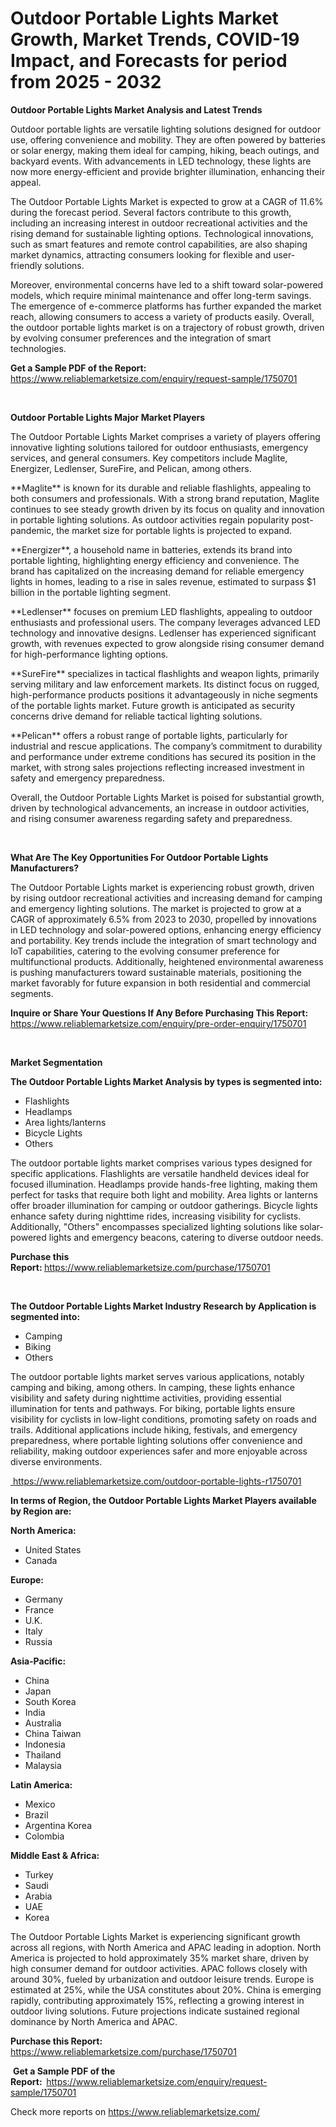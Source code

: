 <p><h1>Outdoor Portable Lights Market Growth, Market Trends, COVID-19 Impact, and Forecasts for period from 2025 - 2032</h1></p><p><strong>Outdoor Portable Lights Market Analysis and Latest Trends</strong></p>
<p><p>Outdoor portable lights are versatile lighting solutions designed for outdoor use, offering convenience and mobility. They are often powered by batteries or solar energy, making them ideal for camping, hiking, beach outings, and backyard events. With advancements in LED technology, these lights are now more energy-efficient and provide brighter illumination, enhancing their appeal.</p><p>The Outdoor Portable Lights Market is expected to grow at a CAGR of 11.6% during the forecast period. Several factors contribute to this growth, including an increasing interest in outdoor recreational activities and the rising demand for sustainable lighting options. Technological innovations, such as smart features and remote control capabilities, are also shaping market dynamics, attracting consumers looking for flexible and user-friendly solutions.</p><p>Moreover, environmental concerns have led to a shift toward solar-powered models, which require minimal maintenance and offer long-term savings. The emergence of e-commerce platforms has further expanded the market reach, allowing consumers to access a variety of products easily. Overall, the outdoor portable lights market is on a trajectory of robust growth, driven by evolving consumer preferences and the integration of smart technologies.</p></p>
<p><strong>Get a Sample PDF of the Report:&nbsp;</strong> <a href="https://www.reliablemarketsize.com/enquiry/request-sample/1750701?utm_campaign=2015&utm_medium=2&utm_source=Github&utm_content=ia&utm_term=07022025&utm_id=outdoor-portable-lights">https://www.reliablemarketsize.com/enquiry/request-sample/1750701</a></p>
<p>&nbsp;</p>
<p><strong>Outdoor Portable Lights Major Market Players</strong></p>
<p><p>The Outdoor Portable Lights Market comprises a variety of players offering innovative lighting solutions tailored for outdoor enthusiasts, emergency services, and general consumers. Key competitors include Maglite, Energizer, Ledlenser, SureFire, and Pelican, among others. </p><p>**Maglite** is known for its durable and reliable flashlights, appealing to both consumers and professionals. With a strong brand reputation, Maglite continues to see steady growth driven by its focus on quality and innovation in portable lighting solutions. As outdoor activities regain popularity post-pandemic, the market size for portable lights is projected to expand.</p><p>**Energizer**, a household name in batteries, extends its brand into portable lighting, highlighting energy efficiency and convenience. The brand has capitalized on the increasing demand for reliable emergency lights in homes, leading to a rise in sales revenue, estimated to surpass $1 billion in the portable lighting segment.</p><p>**Ledlenser** focuses on premium LED flashlights, appealing to outdoor enthusiasts and professional users. The company leverages advanced LED technology and innovative designs. Ledlenser has experienced significant growth, with revenues expected to grow alongside rising consumer demand for high-performance lighting options.</p><p>**SureFire** specializes in tactical flashlights and weapon lights, primarily serving military and law enforcement markets. Its distinct focus on rugged, high-performance products positions it advantageously in niche segments of the portable lights market. Future growth is anticipated as security concerns drive demand for reliable tactical lighting solutions.</p><p>**Pelican** offers a robust range of portable lights, particularly for industrial and rescue applications. The company’s commitment to durability and performance under extreme conditions has secured its position in the market, with strong sales projections reflecting increased investment in safety and emergency preparedness.</p><p>Overall, the Outdoor Portable Lights Market is poised for substantial growth, driven by technological advancements, an increase in outdoor activities, and rising consumer awareness regarding safety and preparedness.</p></p>
<p>&nbsp;</p>
<p><strong>What Are The Key Opportunities For Outdoor Portable Lights Manufacturers?</strong></p>
<p><p>The Outdoor Portable Lights market is experiencing robust growth, driven by rising outdoor recreational activities and increasing demand for camping and emergency lighting solutions. The market is projected to grow at a CAGR of approximately 6.5% from 2023 to 2030, propelled by innovations in LED technology and solar-powered options, enhancing energy efficiency and portability. Key trends include the integration of smart technology and IoT capabilities, catering to the evolving consumer preference for multifunctional products. Additionally, heightened environmental awareness is pushing manufacturers toward sustainable materials, positioning the market favorably for future expansion in both residential and commercial segments.</p></p>
<p><strong>Inquire or Share Your Questions If Any Before Purchasing This Report:</strong> <a href="https://www.reliablemarketsize.com/enquiry/pre-order-enquiry/1750701?utm_campaign=2015&utm_medium=2&utm_source=Github&utm_content=ia&utm_term=07022025&utm_id=outdoor-portable-lights">https://www.reliablemarketsize.com/enquiry/pre-order-enquiry/1750701</a></p>
<p>&nbsp;</p>
<p><strong>Market Segmentation</strong></p>
<p><strong>The Outdoor Portable Lights Market Analysis by types is segmented into:</strong></p>
<p><ul><li>Flashlights</li><li>Headlamps</li><li>Area lights/lanterns</li><li>Bicycle Lights</li><li>Others</li></ul></p>
<p><p>The outdoor portable lights market comprises various types designed for specific applications. Flashlights are versatile handheld devices ideal for focused illumination. Headlamps provide hands-free lighting, making them perfect for tasks that require both light and mobility. Area lights or lanterns offer broader illumination for camping or outdoor gatherings. Bicycle lights enhance safety during nighttime rides, increasing visibility for cyclists. Additionally, "Others" encompasses specialized lighting solutions like solar-powered lights and emergency beacons, catering to diverse outdoor needs.</p></p>
<p><strong>Purchase this Report:&nbsp;</strong><a href="https://www.reliablemarketsize.com/purchase/1750701?utm_campaign=2015&utm_medium=2&utm_source=Github&utm_content=ia&utm_term=07022025&utm_id=outdoor-portable-lights">https://www.reliablemarketsize.com/purchase/1750701</a></p>
<p>&nbsp;</p>
<p><strong>The Outdoor Portable Lights Market Industry Research by Application is segmented into:</strong></p>
<p><ul><li>Camping</li><li>Biking</li><li>Others</li></ul></p>
<p><p>The outdoor portable lights market serves various applications, notably camping and biking, among others. In camping, these lights enhance visibility and safety during nighttime activities, providing essential illumination for tents and pathways. For biking, portable lights ensure visibility for cyclists in low-light conditions, promoting safety on roads and trails. Additional applications include hiking, festivals, and emergency preparedness, where portable lighting solutions offer convenience and reliability, making outdoor experiences safer and more enjoyable across diverse environments.</p></p>
<p><a href="https://www.reliablemarketsize.com/outdoor-portable-lights-r1750701?utm_campaign=2015&utm_medium=2&utm_source=Github&utm_content=ia&utm_term=07022025&utm_id=outdoor-portable-lights">&nbsp;https://www.reliablemarketsize.com/outdoor-portable-lights-r1750701</a></p>
<p><strong>In terms of Region, the Outdoor Portable Lights Market Players available by Region are:</strong></p>
<p>
    <p> <strong> North America: </strong>
        <ul>
            <li>United States</li>
            <li>Canada</li>
        </ul>
        </p> 
    <p> <strong> Europe: </strong>
        <ul>
            <li>Germany</li>
            <li>France</li>
            <li>U.K.</li>
            <li>Italy</li>
            <li>Russia</li>
        </ul>
        </p> 
    <p> <strong> Asia-Pacific: </strong>
        <ul>
            <li>China</li>
            <li>Japan</li>
            <li>South Korea</li>
            <li>India</li>
            <li>Australia</li>
            <li>China Taiwan</li>
            <li>Indonesia</li>
            <li>Thailand</li>
            <li>Malaysia</li>
        </ul>
        </p> 
    <p> <strong> Latin America: </strong>
        <ul>
            <li>Mexico</li>
            <li>Brazil</li>
            <li>Argentina Korea</li>
            <li>Colombia</li>
        </ul>
        </p> 
    <p> <strong> Middle East & Africa: </strong>
        <ul>
            <li>Turkey</li>
            <li>Saudi</li>
            <li>Arabia</li>
            <li>UAE</li>
            <li>Korea</li>
        </ul>
    </p>
    </p>
<p><p>The Outdoor Portable Lights Market is experiencing significant growth across all regions, with North America and APAC leading in adoption. North America is projected to hold approximately 35% market share, driven by high consumer demand for outdoor activities. APAC follows closely with around 30%, fueled by urbanization and outdoor leisure trends. Europe is estimated at 25%, while the USA constitutes about 20%. China is emerging rapidly, contributing approximately 15%, reflecting a growing interest in outdoor living solutions. Future projections indicate sustained regional dominance by North America and APAC.</p></p>
<p><strong>Purchase this Report: </strong><a href="https://www.reliablemarketsize.com/purchase/1750701?utm_campaign=2015&utm_medium=2&utm_source=Github&utm_content=ia&utm_term=07022025&utm_id=outdoor-portable-lights">https://www.reliablemarketsize.com/purchase/1750701</a></p>
<p>&nbsp;<strong>Get a Sample PDF of the Report:&nbsp;&nbsp;</strong><a href="https://www.reliablemarketsize.com/enquiry/request-sample/1750701?utm_campaign=2015&utm_medium=2&utm_source=Github&utm_content=ia&utm_term=07022025&utm_id=outdoor-portable-lights">https://www.reliablemarketsize.com/enquiry/request-sample/1750701</a></p>
<p><strong></strong></p>
<p>Check more reports on <a href="https://www.reliablemarketsize.com/?utm_campaign=2015&utm_medium=2&utm_source=Github&utm_content=ia&utm_term=07022025&utm_id=outdoor-portable-lights">https://www.reliablemarketsize.com/</a></p>